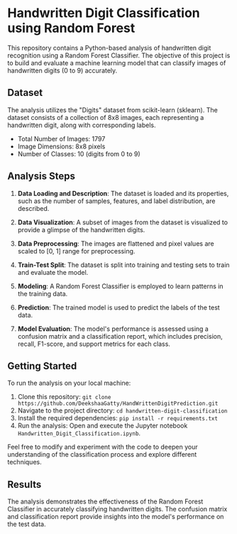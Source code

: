 
# Handwritten Digit Classification using Random Forest

This repository contains a Python-based analysis of handwritten digit recognition using a Random Forest Classifier. The objective of this project is to build and evaluate a machine learning model that can classify images of handwritten digits (0 to 9) accurately.

## Dataset

The analysis utilizes the "Digits" dataset from scikit-learn (sklearn). The dataset consists of a collection of 8x8 images, each representing a handwritten digit, along with corresponding labels.

- Total Number of Images: 1797
- Image Dimensions: 8x8 pixels
- Number of Classes: 10 (digits from 0 to 9)

## Analysis Steps

1. **Data Loading and Description**: The dataset is loaded and its properties, such as the number of samples, features, and label distribution, are described.

2. **Data Visualization**: A subset of images from the dataset is visualized to provide a glimpse of the handwritten digits.

3. **Data Preprocessing**: The images are flattened and pixel values are scaled to [0, 1] range for preprocessing.

4. **Train-Test Split**: The dataset is split into training and testing sets to train and evaluate the model.

5. **Modeling**: A Random Forest Classifier is employed to learn patterns in the training data.

6. **Prediction**: The trained model is used to predict the labels of the test data.

7. **Model Evaluation**: The model's performance is assessed using a confusion matrix and a classification report, which includes precision, recall, F1-score, and support metrics for each class.

## Getting Started

To run the analysis on your local machine:

1. Clone this repository: `git clone https://github.com/DeekshaaGatty/HandWrittenDigitPrediction.git`
2. Navigate to the project directory: `cd handwritten-digit-classification`
3. Install the required dependencies: `pip install -r requirements.txt`
4. Run the analysis: Open and execute the Jupyter notebook `Handwritten_Digit_Classification.ipynb`.

Feel free to modify and experiment with the code to deepen your understanding of the classification process and explore different techniques.

## Results

The analysis demonstrates the effectiveness of the Random Forest Classifier in accurately classifying handwritten digits. The confusion matrix and classification report provide insights into the model's performance on the test data.
